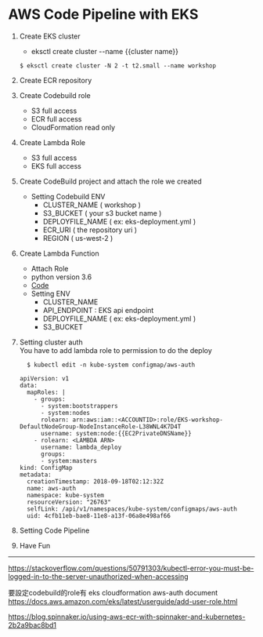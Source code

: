 # AWS Code Pipeline with EKS

1. Create EKS cluster
    - eksctl create cluster --name {{cluster name}}
    ```
    $ eksctl create cluster -N 2 -t t2.small --name workshop
    ```
1. Create ECR repository

1. Create Codebuild role
    - S3 full access
    - ECR full access
    - CloudFormation read only

1. Create Lambda Role
    - S3 full access
    - EKS full access

1. Create CodeBuild project and attach the role we created
    - Setting Codebuild ENV
      - CLUSTER_NAME ( workshop )
      - S3_BUCKET ( your s3 bucket name )
      - DEPLOYFILE_NAME ( ex: eks-deployment.yml )
      - ECR_URI  ( the repository uri )
      - REGION ( us-west-2 )

1. Create Lambda Function
    - Attach Role
    - python version 3.6
    - [Code]('https://github.com/ivan-lin1993/k8s-lambda-deploy')
    - Setting ENV
        - CLUSTER_NAME
        - API_ENDPOINT : EKS api endpoint
        - DEPLOYFILE_NAME  ( ex: eks-deployment.yml )
        - S3_BUCKET

1. Setting cluster auth    
    You have to add lambda role to permission to do the deploy
    ```
      $ kubectl edit -n kube-system configmap/aws-auth
    ```
    ```
    apiVersion: v1
    data:
      mapRoles: |
        - groups:
          - system:bootstrappers
          - system:nodes
          rolearn: arn:aws:iam::<ACCOUNTID>:role/EKS-workshop-DefaultNodeGroup-NodeInstanceRole-L38WNL4K7D4T
          username: system:node:{{EC2PrivateDNSName}}
        - rolearn: <LAMBDA ARN>
          username: lambda_deploy
          groups:
          - system:masters
    kind: ConfigMap
    metadata:
      creationTimestamp: 2018-09-18T02:12:32Z
      name: aws-auth
      namespace: kube-system
      resourceVersion: "26763"
      selfLink: /api/v1/namespaces/kube-system/configmaps/aws-auth
      uid: 4cfb11eb-bae8-11e8-a13f-06a8e498af66
    ```

1. Setting Code Pipeline

1. Have Fun


<hr>

https://stackoverflow.com/questions/50791303/kubectl-error-you-must-be-logged-in-to-the-server-unauthorized-when-accessing

要設定codebuild的role有
eks cloudformation 
aws-auth document
https://docs.aws.amazon.com/eks/latest/userguide/add-user-role.html

https://blog.spinnaker.io/using-aws-ecr-with-spinnaker-and-kubernetes-2b2a9bac8bd1